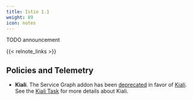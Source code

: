 ```yaml
---
title: Istio 1.1
weight: 89
icon: notes
---
```


TODO announcement

{{< relnote_links >}}

## Policies and Telemetry

- **Kiali**. The Service Graph addon has been [deprecated](https://github.com/istio/istio/issues/9066) in favor of [Kiali](https://www.kiali.io). See the [Kiali Task](/docs/tasks/telemetry/kiali/) for more details about Kiali.
